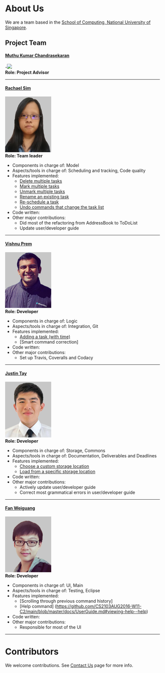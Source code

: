 # About Us

We are a team based in the [School of Computing, National University of Singapore](http://www.comp.nus.edu.sg).

## Project Team

#### [Muthu Kumar Chandrasekaran](https://www.quora.com/profile/Muthu-Kumar-Chandrasekaran) <br>
-<img src="https://lh5.googleusercontent.com/swdvryeX53Wc7dCEh1Owfz6PmATQWo87AF6lr_J2qL7rrcTW8Nego1_YFdu2TSoxyQBpJ42I_X5n31AVF6O3nQV_ECVZvQN9xbFMa_fDHV03azyXHdSNJMaSGCw-VWUNJVuIsVNh" width="150"><br>
**Role: Project Advisor**

-----

#### [Rachael Sim](https://github.com/rachx)
<img src="images/profiles/Rachael.png" width="150"><br>
**Role: Team leader** <br>
* Components in charge of: Model <br>
* Aspects/tools in charge of: Scheduling and tracking, Code quality <br>
* Features implemented:
   * [Delete multiple tasks](https://github.com/CS2103AUG2016-W11-C2/main/blob/master/docs/UserGuide.md#deleting-a-task--delete)
   * [Mark multiple tasks](https://github.com/CS2103AUG2016-W11-C2/main/blob/master/docs/UserGuide.md#marking-a-task-as-completed--mark)
   * [Unmark multiple tasks](https://github.com/CS2103AUG2016-W11-C2/main/blob/master/docs/UserGuide.md#unmarking-a-task-as-completed--unmark)
   * [Rename an existing task](https://github.com/CS2103AUG2016-W11-C2/main/blob/master/docs/UserGuide.md#renaming-a-task--rename)
   * [Re-schedule a task](https://github.com/CS2103AUG2016-W11-C2/main/blob/master/docs/UserGuide.md#renaming-a-task--rename)
   * [Undo commands that change the task list](https://github.com/CS2103AUG2016-W11-C2/main/blob/master/docs/UserGuide.md#undo-the-last-command--undo)
* Code written:
* Other major contributions:
   * Did most of the refactoring from AddressBook to ToDoList
   * Update user/developer guide
-----

#### [Vishnu Prem](http://github.com/burnflare)
<img src="images/profiles/Vishnu.png" width="150"><br>
**Role: Developer** <br>
* Components in charge of: Logic <br>
* Aspects/tools in charge of: Integration, Git <br>
* Features implemented:
   * [Adding a task (with time)](https://github.com/CS2103AUG2016-W11-C2/main/blob/master/docs/UserGuide.md#adding-a-task-add)
   * [Smart command correction]
* Code written:
* Other major contributions:
   * Set up Travis, Coveralls and Codacy

-----

#### [Justin Tay](https://github.com/INCENDE)
<img src="images/profiles/Justin.png" width="150"><br>
**Role: Developer** <br>
* Components in charge of: Storage, Commons <br>
* Aspects/tools in charge of: Documentation, Deliverables and Deadlines <br>
* Features implemented:
   * [Choose a custom storage location](https://github.com/CS2103AUG2016-W11-C2/main/blob/master/docs/UserGuide.md#specifying-the-data-storage-location--store)
   * [Load from a specific storage location](https://github.com/CS2103AUG2016-W11-C2/main/blob/master/docs/UserGuide.md#loading-from-another-data-storage-location--load)
* Code written:
* Other major contributions:
   * Actively update user/developer guide
   * Correct most grammatical errors in user/developer guide


-----

#### [Fan Weiguang](https://github.com/fanwgwg)
<img src="images/profiles/Weiguang.png" width="150"><br>
**Role: Developer** <br>
* Components in charge of: UI, Main <br>
* Aspects/tools in charge of: Testing, Eclipse <br>
* Features implemented:
   * [Scrolling through previous command history]
   * [Help command] (https://github.com/CS2103AUG2016-W11-C2/main/blob/master/docs/UserGuide.md#viewing-help--help)
* Code written:
* Other major contributions:
   *  Responsible for most of the UI


-----

# Contributors

We welcome contributions. See [Contact Us](ContactUs.md) page for more info.
